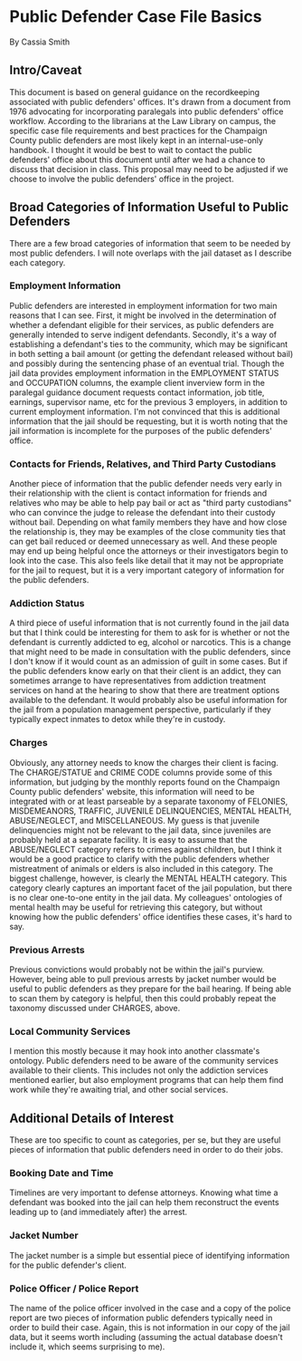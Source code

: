 # Public Defender Case File Basics

By Cassia Smith

## Intro/Caveat


This document is based on general guidance on the recordkeeping associated with public defenders' offices. It's drawn from a document from 1976 advocating for incorporating paralegals into public defenders' office workflow. According to the librarians at the Law Library on campus, the specific case file requirements and best practices for the Champaign County public defenders are most likely kept in an internal-use-only handbook. I thought it would be best to wait to contact the public defenders' office about this document until after we had a chance to discuss that decision in class. This proposal may need to be adjusted if we choose to involve the public defenders' office in the project.

## Broad Categories of Information Useful to Public Defenders


There are a few broad categories of information that seem to be needed by most public defenders. I will note overlaps with the jail dataset as I describe each category.


### Employment Information

Public defenders are interested in employment information for two main reasons that I can see. First, it might be involved in the determination of whether a defendant eligible for their services, as public defenders are generally intended to serve indigent defendants. Secondly, it's a way of establishing a defendant's ties to the community, which may be significant in both setting a bail amount (or getting the defendant released without bail)  and possibly during the sentencing phase of an eventual trial. Though the jail data provides employment information in the EMPLOYMENT STATUS and OCCUPATION columns, the example client inverview form in the paralegal guidance document requests contact information, job title, earnings, supervisor name, etc for the previous 3 employers, in addition to current employment information. I'm not convinced that this is additional information that the jail should be requesting, but it is worth noting that the jail information is incomplete for the purposes of the public defenders' office.

### Contacts for Friends, Relatives, and Third Party Custodians

Another piece of information that the public defender needs very early in their relationship with the client is contact information for friends and relatives who may be able to help pay bail or act as "third party custodians" who can convince the judge to release the defendant into their custody without bail. Depending on what family members they have and how close the relationship is, they may be examples of the close community ties that can get bail reduced or deemed unnecessary as well. And these people may end up being helpful once the attorneys or their investigators begin to look into the case. This also feels like detail that it may not be appropriate for the jail to request, but it is a very important category of information for the public defenders.

### Addiction Status

A third piece of useful information that is not currently found in the jail data but that I think could be interesting for them to ask for is whether or not the defendant is currently addicted to eg, alcohol or narcotics. This is a change that might need to be made in consultation with the public defenders, since I don't know if it would count as an admission of guilt in some cases. But if the public defenders know early on that their client is an addict, they can sometimes arrange to have representatives from addiction treatment services on hand at the hearing to show that there are treatment options available to the defendant. It would probably also be useful information for the jail from a population management perspective, particularly if they typically expect inmates to detox while they're in custody. 

### Charges

Obviously, any attorney needs to know the charges their client is facing. The CHARGE/STATUE and CRIME CODE columns provide some of this information, but judging by the monthly reports found on the Champaign County public defenders' website, this information will need to be integrated with or at least parseable by a separate taxonomy of FELONIES, MISDEMEANORS, TRAFFIC, JUVENILE DELINQUENCIES, MENTAL HEALTH, ABUSE/NEGLECT, and MISCELLANEOUS. My guess is that juvenile delinquencies might not be relevant to the jail data, since juveniles are probably held at a separate facility. It is easy to assume that the ABUSE/NEGLECT category refers to crimes against children, but I think it would be a good practice to clarify with the public defenders whether mistreatment of animals or elders is also included in this category. The biggest challenge, however, is clearly the MENTAL HEALTH category. This category clearly captures an important facet of the jail population, but there is no clear one-to-one entity in the jail data. My colleagues' ontologies of mental health may be useful for retrieving this category, but without knowing how the public defenders' office identifies these cases, it's hard to say.

### Previous Arrests

Previous convictions would probably not be within the jail's purview. However, being able to pull previous arrests by jacket number would be useful to public defenders as they prepare for the bail hearing. If being able to scan them by category is helpful, then this could probably repeat the taxonomy discussed under CHARGES, above.

### Local Community Services

I mention this mostly because it may hook into another classmate's ontology. Public defenders need to be aware of the community services available to their clients. This includes not only the addiction services mentioned earlier, but also employment programs that can help them find work while they're awaiting trial, and other social services.


## Additional Details of Interest

These are too specific to count as categories, per se, but they are useful pieces of information that public defenders need in order to do their jobs.


### Booking Date and Time

Timelines are very important to defense attorneys. Knowing what time a defendant was booked into the jail can help them reconstruct the events leading up to (and immediately after) the arrest.

### Jacket Number

The jacket number is a simple but essential piece of identifying information for the public defender's client. 

### Police Officer / Police Report

The name of the police officer involved in the case and a copy of the police report are two pieces of information public defenders typically need in order to build their case. Again, this is not information in our copy of the jail data, but it seems worth including (assuming the actual database doesn't include it, which seems surprising to me).

